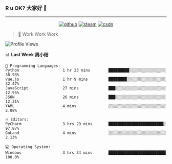 ### R u OK? 大家好 👋

___

<p align="center">
  <a href="https://bigkjp97.github.io/"><img src="https://img.shields.io/badge/-GitPage-lightgrey" alt="github"></a>
  <a href="https://steamcommunity.com/id/bigkjp/"><img src="https://img.shields.io/badge/-Steam-black" alt="steam"></a>
  <a href="https://blog.csdn.net/qq_38986088"><img src="https://img.shields.io/badge/CSDN-cf000e" alt="csdn"></a>
</p>

> 🧟 Work Work Work

<!--START_SECTION:kjp readme-->
![Profile Views](http://img.shields.io/badge/Mi%20Amigos%E2%99%82%EF%B8%8F-0-ff69b4)

📊 **Last Week 周小结** 

```text
💬 Programming Languages: 
Python                   1 hr 23 mins        █████████░░░░░░░░░░░░░░░░   38.93% 
Vue.js                   1 hr 9 mins         ████████░░░░░░░░░░░░░░░░░   32.47% 
JavaScript               27 mins             ███░░░░░░░░░░░░░░░░░░░░░░   12.95% 
JSON                     26 mins             ███░░░░░░░░░░░░░░░░░░░░░░   12.31% 
YAML                     4 mins              ░░░░░░░░░░░░░░░░░░░░░░░░░   2.08%

🔥 Editors: 
PyCharm                  3 hrs 29 mins       ████████████████████████░   97.87% 
GoLand                   4 mins              ░░░░░░░░░░░░░░░░░░░░░░░░░   2.13%

💻 Operating System: 
Windows                  3 hrs 34 mins       █████████████████████████   100.0%

```


<!--END_SECTION:kjp readme-->

<!--
**bigkjp97/bigkjp97** is a ✨ _special_ ✨ repository because its `README.md` (this file) appears on your GitHub profile.

Here are some ideas to get you started:

- 🔭 I’m currently working on ...
- 🌱 I’m currently learning ...
- 👯 I’m looking to collaborate on ...
- 🤔 I’m looking for help with ...
- 💬 Ask me about ...
- 📫 How to reach me: ...
- 😄 Pronouns: ...
- ⚡ Fun fact: ... -->
